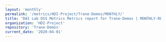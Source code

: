 ```yaml
---
layout: 'monthly'
permalink: '/metrics/HDI-Project/Trane-Demos/MONTHLY/'
title: 'DAI Lab OSS Metrics Metrics report for Trane-Demos | MONTHLY-REPORT-2020-04-01'
organization: 'HDI-Project'
repository: 'Trane-Demos'
current_date: '2020-04-01'
---
```

